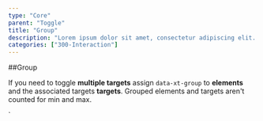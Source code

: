 ```yaml
---
type: "Core"
parent: "Toggle"
title: "Group"
description: "Lorem ipsum dolor sit amet, consectetur adipiscing elit. Nunc tempus laoreet leo sit amet iaculis."
categories: ["300-Interaction"]
---
```


##Group

If you need to toggle **multiple targets** assign `data-xt-group` to **elements** and the associated targets **targets**. Grouped elements and targets aren't counted for min and max.

<demo>
  <demovanilla src="demos/inline/demos/toggle/group">
  </demovanilla>
</demo>
`
